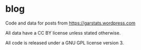 # blog
Code and data for posts from https://garstats.wordpress.com

All data have a CC BY license unless stated otherwise.

All code is released under a GNU GPL license version 3.
